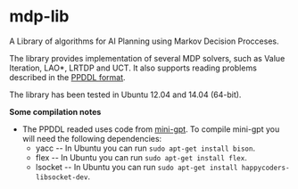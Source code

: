 mdp-lib
=======

A Library of algorithms for AI Planning using Markov Decision Procceses. 

The library provides implementation of several MDP solvers, such as Value Iteration, LAO*, LRTDP and UCT. It also supports reading problems described in the <a href="http://www.tempastic.org/papers/CMU-CS-04-167.pdf">PPDDL format</a>. 

The library has been tested in Ubuntu 12.04 and 14.04 (64-bit).

<b>Some compilation notes</b>

<ul>
  <li>The PPDDL readed uses code from <a href="https://code.google.com/archive/p/mini-gpt/">mini-gpt</a>. To compile mini-gpt you will need the following dependencies:
  <ul>
    <li>yacc -- In Ubuntu you can run <code>sudo apt-get install bison</code>. </li>
    <li>flex -- In Ubuntu you can run <code>sudo apt-get install flex</code>. </li>
    <li>lsocket -- In Ubuntu you can run <code>sudo apt-get install happycoders-libsocket-dev</code>. </li>
  </ul>
</ul>
  
